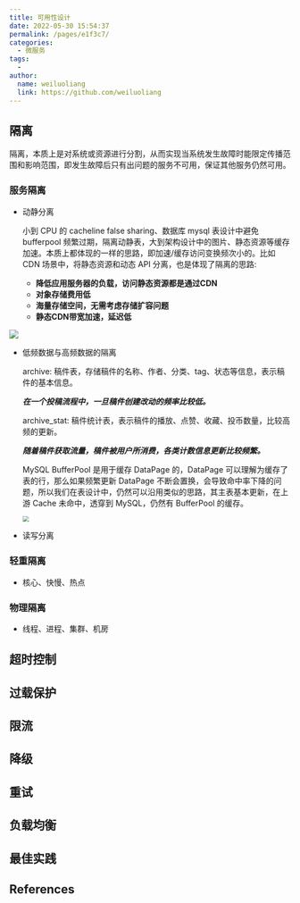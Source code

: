 ```yaml
---
title: 可用性设计
date: 2022-05-30 15:54:37
permalink: /pages/e1f3c7/
categories:
  - 微服务
tags:
  - 
author: 
  name: weiluoliang
  link: https://github.com/weiluoliang
---
```


## 隔离

隔离，本质上是对系统或资源进行分割，从而实现当系统发生故障时能限定传播范围和影响范围，即发生故障后只有出问题的服务不可用，保证其他服务仍然可用。

###  **服务隔离**  

   - 动静分离

     小到 CPU 的 cacheline false sharing、数据库 mysql 表设计中避免 bufferpool 频繁过期，隔离动静表，大到架构设计中的图片、静态资源等缓存加速。本质上都体现的一样的思路，即加速/缓存访问变换频次小的。比如 CDN 场景中，将静态资源和动态 API 分离，也是体现了隔离的思路:

     - **降低应用服务器的负载，访问静态资源都是通过CDN**
     - **对象存储费用低**
     - **海量存储空间，无需考虑存储扩容问题**
     - **静态CDN带宽加速，延迟低** 

![](https://media-1251528481.cos.ap-hongkong.myqcloud.com/blog/%E5%8F%AF%E7%94%A8%E6%80%A7%E8%AE%BE%E8%AE%A1-%E5%8A%A8%E9%9D%99%E9%9A%94%E7%A6%BB01.jpg)



   - 低频数据与高频数据的隔离

     archive: 稿件表，存储稿件的名称、作者、分类、tag、状态等信息，表示稿件的基本信息。

        ***在一个投稿流程中，一旦稿件创建改动的频率比较低。***

      archive_stat: 稿件统计表，表示稿件的播放、点赞、收藏、投币数量，比较高频的更新。

        ***随着稿件获取流量，稿件被用户所消费，各类计数信息更新比较频繁。***

     MySQL BufferPool 是用于缓存 DataPage 的，DataPage 可以理解为缓存了表的行，那么如果频繁更新 DataPage 不断会置换，会导致命中率下降的问题，所以我们在表设计中，仍然可以沿用类似的思路，其主表基本更新，在上游 Cache 未命中，透穿到 MySQL，仍然有 BufferPool 的缓存。

     <img src="https://media-1251528481.cos.ap-hongkong.myqcloud.com/blog%2F%E6%9C%8D%E5%8A%A1%E9%9A%94%E7%A6%BB-%E4%BD%8E%E9%A2%91%E4%B8%8E%E9%AB%98%E9%A2%91%E6%95%B0%E6%8D%AE%E9%9A%94%E7%A6%BB01.png" style="zoom: 67%;" />

     

   -  读写分离

### **轻重隔离**  

- 核心、快慢、热点

### **物理隔离**  

-  线程、进程、集群、机房







## 超时控制



## 过载保护



## 限流



## 降级



## 重试



## 负载均衡



## 最佳实践



## References



